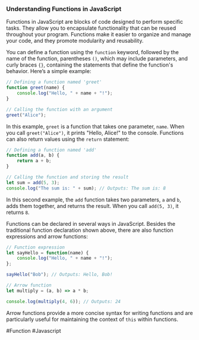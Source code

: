 ### Understanding Functions in JavaScript

Functions in JavaScript are blocks of code designed to perform specific tasks. They allow you to encapsulate functionality that can be reused throughout your program. Functions make it easier to organize and manage your code, and they promote modularity and reusability.

You can define a function using the `function` keyword, followed by the name of the function, parentheses `()`, which may include parameters, and curly braces `{}`, containing the statements that define the function's behavior. Here’s a simple example:

```javascript
// Defining a function named 'greet'
function greet(name) {
    console.log("Hello, " + name + "!");
}

// Calling the function with an argument
greet("Alice");
```

In this example, `greet` is a function that takes one parameter, `name`. When you call `greet("Alice")`, it prints "Hello, Alice!" to the console. Functions can also return values using the `return` statement:

```javascript
// Defining a function named 'add'
function add(a, b) {
    return a + b;
}

// Calling the function and storing the result
let sum = add(5, 3);
console.log("The sum is: " + sum); // Outputs: The sum is: 8
```

In this second example, the `add` function takes two parameters, `a` and `b`, adds them together, and returns the result. When you call `add(5, 3)`, it returns `8`.

Functions can be declared in several ways in JavaScript. Besides the traditional function declaration shown above, there are also function expressions and arrow functions:

```javascript
// Function expression
let sayHello = function(name) {
    console.log("Hello, " + name + "!");
};

sayHello("Bob"); // Outputs: Hello, Bob!

// Arrow function
let multiply = (a, b) => a * b;

console.log(multiply(4, 6)); // Outputs: 24
```

Arrow functions provide a more concise syntax for writing functions and are particularly useful for maintaining the context of `this` within functions.

#Function #Javascript